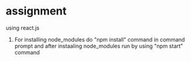# assignment
using react.js

1. For installing node_modules do "npm install" command in command prompt and after instaaling node_modules run by using "npm start" command
